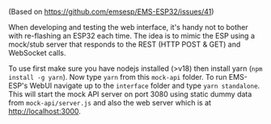 (Based on <https://github.com/emsesp/EMS-ESP32/issues/41>)

When developing and testing the web interface, it's handy not to bother with re-flashing an ESP32 each time. The idea is to mimic the ESP using a mock/stub server that responds to the REST (HTTP POST & GET) and WebSocket calls.

To use first make sure you have nodejs installed (>v18) then install yarn (`npm install -g yarn`). Now type `yarn` from this `mock-api` folder. To run EMS-ESP's WebUI navigate up to the `interface` folder and type `yarn standalone`. This will start the mock API server on port 3080 using static dummy data from `mock-api/server.js` and also the web server which is at <http://localhost:3000>.
